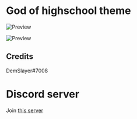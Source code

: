 # ‏God of highschool theme‏ 

![Preview](https://user-images.githubusercontent.com/83814664/118402552-108b7000-b673-11eb-920c-0c306d4a84f0.png)

![Preview](https://user-images.githubusercontent.com/83814664/119164894-90477f00-ba65-11eb-8a0f-4c555e4c6df1.png)

## Credits
DemSlayer#7008

# Discord server
Join [this server](https://discord.gg/sKr7qXr5rG)
